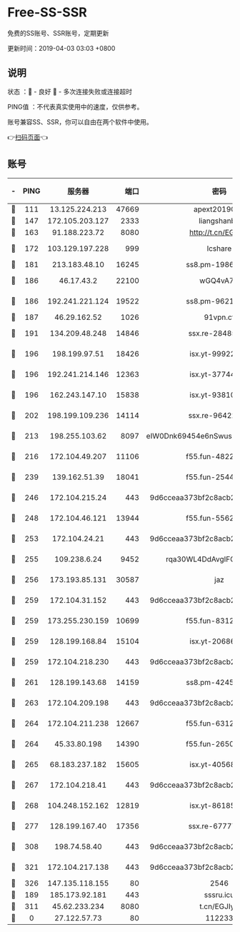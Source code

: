 # Free-SS-SSR

免费的SS账号、SSR账号，定期更新

更新时间：2019-04-03 03:03 +0800

## 说明

状态     ：🙂 - 良好 🙁 - 多次连接失败或连接超时

PING值   ：不代表真实使用中的速度，仅供参考。

账号兼容SS、SSR，你可以自由在两个软件中使用。

👉[扫码页面](https://liesauer.github.io/Free-SS-SSR/)👈

## 账号

|-|PING|服务器|端口|密码|加密方式|区域|
|:----:|:----:|:-----:|-----:|:----:|:----:|:----:|
|🙂|111|13.125.224.213|47669|apext2019001|chacha20|KR|
|🙂|147|172.105.203.127|2333|liangshanbo|chacha20|JP|
|🙂|163|91.188.223.72|8080|http://t.cn/EGJIyrl|rc4-md5|RU|
|🙂|172|103.129.197.228|999|lcshare|aes-256-cfb|US|
|🙂|181|213.183.48.10|16245|ss8.pm-19866827|rc4-md5|RU|
|🙂|186|46.17.43.2|22100|wGQ4vA7D|aes-256-gcm|RU|
|🙂|186|192.241.221.124|19522|ss8.pm-96213519|aes-256-cfb|US|
|🙂|187|46.29.162.52|1026|91vpn.cf|rc4-md5|RU|
|🙂|191|134.209.48.248|14846|ssx.re-28485057|aes-256-cfb|US|
|🙂|196|198.199.97.51|18426|isx.yt-99922501|aes-256-cfb|US|
|🙂|196|192.241.214.146|12363|isx.yt-37744091|aes-256-cfb|US|
|🙂|196|162.243.147.10|15838|isx.yt-93810890|aes-256-cfb|US|
|🙂|202|198.199.109.236|14114|ssx.re-96422540|aes-256-cfb|US|
|🙂|213|198.255.103.62|8097|eIW0Dnk69454e6nSwuspv9DmS201tQ0D|aes-256-cfb|US|
|🙂|216|172.104.49.207|11106|f55.fun-48229591|aes-256-cfb|SG|
|🙂|239|139.162.51.39|18041|f55.fun-25447232|aes-256-cfb|SG|
|🙂|246|172.104.215.24|443|9d6cceaa373bf2c8acb22e60b6a58be6|aes-256-cfb|US|
|🙂|248|172.104.46.121|13944|f55.fun-55622382|aes-256-cfb|SG|
|🙂|253|172.104.24.21|443|9d6cceaa373bf2c8acb22e60b6a58be6|aes-256-cfb|US|
|🙂|255|109.238.6.24|9452|rqa30WL4DdAvgIFG6Fs3znzTa|aes-256-cfb|FR|
|🙂|256|173.193.85.131|30587|jaz|aes-256-cfb|US|
|🙂|259|172.104.31.152|443|9d6cceaa373bf2c8acb22e60b6a58be6|aes-256-cfb|US|
|🙂|259|173.255.230.159|10699|f55.fun-83126038|aes-256-cfb|US|
|🙂|259|128.199.168.84|15104|isx.yt-20686254|aes-256-cfb|SG|
|🙂|259|172.104.218.230|443|9d6cceaa373bf2c8acb22e60b6a58be6|aes-256-cfb|US|
|🙂|261|128.199.143.68|14159|ss8.pm-42455845|aes-256-cfb|SG|
|🙂|263|172.104.209.198|443|9d6cceaa373bf2c8acb22e60b6a58be6|aes-256-cfb|US|
|🙂|264|172.104.211.238|12667|f55.fun-63129226|aes-256-cfb|US|
|🙂|264|45.33.80.198|14390|f55.fun-26508924|aes-256-cfb|US|
|🙂|265|68.183.237.182|15605|isx.yt-40568030|aes-256-cfb|SG|
|🙂|267|172.104.218.41|443|9d6cceaa373bf2c8acb22e60b6a58be6|aes-256-cfb|US|
|🙂|268|104.248.152.162|12819|isx.yt-86185097|aes-256-cfb|SG|
|🙂|277|128.199.167.40|17356|ssx.re-67777927|aes-256-cfb|SG|
|🙂|308|198.74.58.40|443|9d6cceaa373bf2c8acb22e60b6a58be6|aes-256-cfb|US|
|🙂|321|172.104.217.138|443|9d6cceaa373bf2c8acb22e60b6a58be6|aes-256-cfb|US|
|🙂|326|147.135.118.155|80|2546|chacha20|US|
|🙂|189|185.173.92.181|443|sssru.icu|rc4-md5|RU|
|🙂|311|45.62.233.234|8080|t.cn/EGJIyrl|rc4-md5|CA|
|🙁|0|27.122.57.73|80|112233|chacha20|HK|
